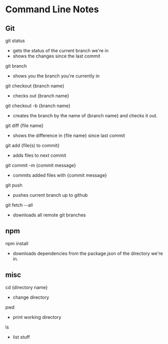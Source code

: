 # Command Line Notes

## Git
git status
* gets the status of the current branch we're in
* shows the changes since the last commit

git branch
* shows you the branch you're currently in

git checkout {branch name}
* checks out {branch name}

git checkout -b {branch name}
* creates the branch by the name of {branch name} and checks it out.

git diff {file name}
* shows the difference in {file name} since last commit

git add {file(s) to commit}
* adds files to next commit

git commit -m {commit message}
* commits added files with {commit message}

git push
* pushes current branch up to github

git fetch --all
* downloads all remote git branches 

## npm
npm install
* downloads dependencies from the package.json of the directory we're in.

## misc
cd {directory name}
* change directory

pwd 
* print working directory

ls
* list stuff